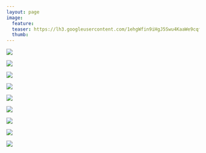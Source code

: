 ```yaml
---
layout: page
image:
  feature:
  teaser: https://lh3.googleusercontent.com/1ehgWfin9iHgJ5Swu4KaaWe9cqfCujlUfeOTcZS4Q5h2xMCgABiRKOA1nXZjK1iFhi1wJJTBXVprM-Utn7coXadfCmTB59vsG6udibzsuJaUk7snxoSv5XaI_np-oEO8Ghz7AeFN7QchcxKgjEwaGYaO9gtExMk6_vcFdBvo8Ng8-9_0AQJfq6whVzbvn7s6mNBHd8H0j80KnfkDIYU5wyArUlgEPZvfZBNelw0xxZLbYUXF-SOgxmkdVuDzmdADDnSlo4kX3K7zNqwz2GjUQgdcpbCQVA9UPlF1OVxWsAy4ZTxDZuiRCPCi0lW52QrNztVn3stYLES76Y3IXYfLgrfm-dNoKqFQ83D2DL9GYzgFqVeS2G_zcsjWNZRTMhXfdv31TOdtU96bgpPl99GuouuL3wx0JdWY67ZrrIh11roDB_zksBXoIWMhPDgU-oeeTA3AfAEPZJRpisW30GSEb3kP12Vd_LV5woj2K9Iahv1gser8BqbbtEHBjkbheJmc-Dj4A3FH_1g-O8sigDwIBgRKfJ-ZSro6HAWJJ7Na62I=w245
  thumb:
---
```


[![](https://lh3.googleusercontent.com/u5isFVv1-WnAIhKKGJOK8CIZSrfaNm1rGX9NbaCSilkZ3i_3zwsGBZE1UG2QzjF7Zspp6nbB-F87IyvN9_YfNf659Q77M364mthAN-3xNykY-ZD0fde4yFTSPhMMx64Rbtt1pqrOqGhwL2RTR1yqQ73raxA6VTrszZhYPQKWUQdt2flecKdkEmCrh__Akuw2YZE-y5vvFurAFf5NyZJFMENLP5_0mJVxzdTPYd0ne5FJfM4O80HjUfYHdbNCV7yxLwsE3rJhOxGgcO0Q52q4vOXdarvcOGAsBwF9DQZyf_dRtJQ-BEacnQlB2F63vAS_FwgLYjfou4q8Oq2Xqb1zZ3pxaK7_K8F3YEGFj4CjpmnqhRIF07Z27ap5IyrHkfUA0kSRTBSF49_OE62ZeZI5WCaE8Y8GguZ3BEYEjj6uwPyttkWIE_mgMZaDFozrgGsaVd8SBzgKL5X5UPRlkEhRvaF_SrZ_8Mby0zbzW9PvUzsCHkXV836SqMPHZd82BXW0XYVYnGXxRnPfeU_0BqQoXuC1lr1jBqe73L7XFDx3B18=w800)](https://lh3.googleusercontent.com/u5isFVv1-WnAIhKKGJOK8CIZSrfaNm1rGX9NbaCSilkZ3i_3zwsGBZE1UG2QzjF7Zspp6nbB-F87IyvN9_YfNf659Q77M364mthAN-3xNykY-ZD0fde4yFTSPhMMx64Rbtt1pqrOqGhwL2RTR1yqQ73raxA6VTrszZhYPQKWUQdt2flecKdkEmCrh__Akuw2YZE-y5vvFurAFf5NyZJFMENLP5_0mJVxzdTPYd0ne5FJfM4O80HjUfYHdbNCV7yxLwsE3rJhOxGgcO0Q52q4vOXdarvcOGAsBwF9DQZyf_dRtJQ-BEacnQlB2F63vAS_FwgLYjfou4q8Oq2Xqb1zZ3pxaK7_K8F3YEGFj4CjpmnqhRIF07Z27ap5IyrHkfUA0kSRTBSF49_OE62ZeZI5WCaE8Y8GguZ3BEYEjj6uwPyttkWIE_mgMZaDFozrgGsaVd8SBzgKL5X5UPRlkEhRvaF_SrZ_8Mby0zbzW9PvUzsCHkXV836SqMPHZd82BXW0XYVYnGXxRnPfeU_0BqQoXuC1lr1jBqe73L7XFDx3B18=s0)

[![](https://lh3.googleusercontent.com/hf3zG0My1Yf9s0lrLOENBVedQug-9XraRYf6faNClORNY_fllPZUr9WYfGoX1vGFvFlP7OCyxH5AzJ2uTI60yt3Fjm4Is3rO-pAkzGc5MsZp-jh9u_rPi4DWDC_spFZOHqijpgcUEKW1PgqIclPVc-RvYsMIdlcC7-htm-4Qu_e-ygFQK2y6IzwEN2J7PsorNl2pXLXUWfQt2UBnA5kMY5SLql4ZW41yJixwYjoLd_80X1OvpPc3YVZ4yv5C7hUEveGjSRu4baud5UlHxS1mMDVn8_NZHwk9O8RL3BqRocIYp-wsqMD-zk3Ii-gDZi_73PXI1hOKDRuQ8kMJzlMgdy_1b2-9QpfcSwH8RKjRVq2egbxoHxLqVAe8Zkn5-nWJktjl0wdYPPj4TvRk8I8Av2TfgMXR1nLwJe0sEhthvyCBea8oX5Z169P0XqRBg1tUFBHJIpUGpuifx2xbPsVrDy6F1YCa9UvTC0Wqueh0jH46ueYgUxQAVSgBFAUWsdQszRS6iN0IKV-tTQVSBs8yv0ErhT4O15E0EKWRGOf9YOM=w800)](https://lh3.googleusercontent.com/hf3zG0My1Yf9s0lrLOENBVedQug-9XraRYf6faNClORNY_fllPZUr9WYfGoX1vGFvFlP7OCyxH5AzJ2uTI60yt3Fjm4Is3rO-pAkzGc5MsZp-jh9u_rPi4DWDC_spFZOHqijpgcUEKW1PgqIclPVc-RvYsMIdlcC7-htm-4Qu_e-ygFQK2y6IzwEN2J7PsorNl2pXLXUWfQt2UBnA5kMY5SLql4ZW41yJixwYjoLd_80X1OvpPc3YVZ4yv5C7hUEveGjSRu4baud5UlHxS1mMDVn8_NZHwk9O8RL3BqRocIYp-wsqMD-zk3Ii-gDZi_73PXI1hOKDRuQ8kMJzlMgdy_1b2-9QpfcSwH8RKjRVq2egbxoHxLqVAe8Zkn5-nWJktjl0wdYPPj4TvRk8I8Av2TfgMXR1nLwJe0sEhthvyCBea8oX5Z169P0XqRBg1tUFBHJIpUGpuifx2xbPsVrDy6F1YCa9UvTC0Wqueh0jH46ueYgUxQAVSgBFAUWsdQszRS6iN0IKV-tTQVSBs8yv0ErhT4O15E0EKWRGOf9YOM=s0)

[![](https://lh3.googleusercontent.com/QfuijF6aP9ZvRp6T-L-C8fYGgufdiZ6-tSW8QEe3Qe6pARx8WoUSH9EcP5CUrAH9oT84R-hhGhoGCwehXvpgOS1a_qoZKU1Z9NRkvCuPUbuyuXbepsAYH83OEj_3XX78z-88AJGxy5YjGsX2-AGOCdcULIHQOrWyQ9DOJa7gpulhYc0K-Y8auvGRv_QAqZWmd1CCkI1EfgZRba-MgSuzK6FDyEdWCt9EKSg1NITL2DYp7xUUrJRSVL4k3utxD6hLLWBAJ9R6NBLxsFDPVx4p4qqI-gq5_mGjmiYlWP5vxhsLI7c4GNVLyu7oQaw6kOgAIOCZbbNVv6-Aff_cBPBFuMlp-UYDAY_NDb1audRBReNzLbqGD7dv-9jgmkUT9Ycm2uzWmOK7r3_ouVz5CAOciDiAIlBlWMgHJiUU1PMolULYAmiYTry_I-x5Eq7w44d7URPQ7Cf7thrt_H_BC5ZmpyqC8o7DdNmawi0gGtyW2oYWAKe7kiHvGti5k47ToJgXCswHxjUzG8jRfFR6XJftOt3Y04kWMz1KoFbhERE0j_Y=w800)](https://lh3.googleusercontent.com/QfuijF6aP9ZvRp6T-L-C8fYGgufdiZ6-tSW8QEe3Qe6pARx8WoUSH9EcP5CUrAH9oT84R-hhGhoGCwehXvpgOS1a_qoZKU1Z9NRkvCuPUbuyuXbepsAYH83OEj_3XX78z-88AJGxy5YjGsX2-AGOCdcULIHQOrWyQ9DOJa7gpulhYc0K-Y8auvGRv_QAqZWmd1CCkI1EfgZRba-MgSuzK6FDyEdWCt9EKSg1NITL2DYp7xUUrJRSVL4k3utxD6hLLWBAJ9R6NBLxsFDPVx4p4qqI-gq5_mGjmiYlWP5vxhsLI7c4GNVLyu7oQaw6kOgAIOCZbbNVv6-Aff_cBPBFuMlp-UYDAY_NDb1audRBReNzLbqGD7dv-9jgmkUT9Ycm2uzWmOK7r3_ouVz5CAOciDiAIlBlWMgHJiUU1PMolULYAmiYTry_I-x5Eq7w44d7URPQ7Cf7thrt_H_BC5ZmpyqC8o7DdNmawi0gGtyW2oYWAKe7kiHvGti5k47ToJgXCswHxjUzG8jRfFR6XJftOt3Y04kWMz1KoFbhERE0j_Y=s0)

[![](https://lh3.googleusercontent.com/9IhZfMPMQtpNq9IleBLzEFs9iXOVVikZBMEcGITAFgB2--CMo64Gk7BrtwnnftV8GFSc5uvOUeh9ginHzeDK-KU32Tw-KySX3UmXvCApCPz8DiK_w7yLu2eJhsfqPxjiYvzqPcu3DMTw2fvUepYXjMZT9BvmxR-P7Mzh828cJGFyLsi5LciYcMGJXD5gVVhS3IQ2EejRCGhUuOE5bXCAZpLnvSlmziPDLuX-tAUbPDAyUEdfF4Zxpq6LqBmhFrOZEKibun904oYoelzVpzf0z0bkSWjl1wjAR3oNKQiaH_pPLzso1o8IlZy4fA6YocomD_kEDY93-Ot7d8ojeOBy1DH252uQHXu7ToKI2oXq7UiKx8_TB_05LkGpQYlEjBlOvNhqiJMdxvY_dFPyxG81H5bTCnPcM1oB6ozmiT2pwbyg7X_bWmsfvgybM2jxQ_SiDh-zfPV9LX8-y40lOaliLmWuAFVfPFxUoRWSefiEJwdNy51A-XjospwdpMHkTceeI-Gj_Bi2FaLri277v-ztedAHeHAJpCJq19GH42aztgc=w800)](https://lh3.googleusercontent.com/9IhZfMPMQtpNq9IleBLzEFs9iXOVVikZBMEcGITAFgB2--CMo64Gk7BrtwnnftV8GFSc5uvOUeh9ginHzeDK-KU32Tw-KySX3UmXvCApCPz8DiK_w7yLu2eJhsfqPxjiYvzqPcu3DMTw2fvUepYXjMZT9BvmxR-P7Mzh828cJGFyLsi5LciYcMGJXD5gVVhS3IQ2EejRCGhUuOE5bXCAZpLnvSlmziPDLuX-tAUbPDAyUEdfF4Zxpq6LqBmhFrOZEKibun904oYoelzVpzf0z0bkSWjl1wjAR3oNKQiaH_pPLzso1o8IlZy4fA6YocomD_kEDY93-Ot7d8ojeOBy1DH252uQHXu7ToKI2oXq7UiKx8_TB_05LkGpQYlEjBlOvNhqiJMdxvY_dFPyxG81H5bTCnPcM1oB6ozmiT2pwbyg7X_bWmsfvgybM2jxQ_SiDh-zfPV9LX8-y40lOaliLmWuAFVfPFxUoRWSefiEJwdNy51A-XjospwdpMHkTceeI-Gj_Bi2FaLri277v-ztedAHeHAJpCJq19GH42aztgc=s0)

[![](https://lh3.googleusercontent.com/r8BrVN5ar-DKAKilFjMbufum81P2Yu6sOjSeR6lIZSmB-JZrkpXIbpLw-NO_zxy6iBkwDalILgngq1se-DtWriD64DIjjpIgI2xTqmAlmkKcwQNsMMzrlx8eC_c7mzEsELL8BM7oht578sgDxCgnR_WUy4eXBUxJE7_5dxKT-B1Vfk1z87laESzPhcMPbhfAPuT96yamjxDgJwaj4CgEH5_sYZoyGurbN4XrOJZIXZnw45WopXG3TT6IiBWj9HVA8Zcv_zESWhLYmXFutiqM0aClpdvDaj6OvlNQcr724md9lI1sVCo3NAyfg4_psvqj6eoqRf9tpAzjLcAkX_Qn9JlvbJFkVZg7h65p3oGeBejAm3eRMxLmjY7B_6gZQ4v8aJGNqqsKQR7lYmw2RamXtANn2lYn66EdWJK0_qmQzn_mx1WS5RhL031W8QP-2ybsxc-WU8_NKXm0XQqydRiLR20RMGyP5N8m-O1P_Uyi01XGIu6G2Tgs01PTQsg6LDLgyq4AwYKVcSU4kyMSV6ayrRUUc0oWyaxuYaFKrPZ7oeE=w800)](https://lh3.googleusercontent.com/r8BrVN5ar-DKAKilFjMbufum81P2Yu6sOjSeR6lIZSmB-JZrkpXIbpLw-NO_zxy6iBkwDalILgngq1se-DtWriD64DIjjpIgI2xTqmAlmkKcwQNsMMzrlx8eC_c7mzEsELL8BM7oht578sgDxCgnR_WUy4eXBUxJE7_5dxKT-B1Vfk1z87laESzPhcMPbhfAPuT96yamjxDgJwaj4CgEH5_sYZoyGurbN4XrOJZIXZnw45WopXG3TT6IiBWj9HVA8Zcv_zESWhLYmXFutiqM0aClpdvDaj6OvlNQcr724md9lI1sVCo3NAyfg4_psvqj6eoqRf9tpAzjLcAkX_Qn9JlvbJFkVZg7h65p3oGeBejAm3eRMxLmjY7B_6gZQ4v8aJGNqqsKQR7lYmw2RamXtANn2lYn66EdWJK0_qmQzn_mx1WS5RhL031W8QP-2ybsxc-WU8_NKXm0XQqydRiLR20RMGyP5N8m-O1P_Uyi01XGIu6G2Tgs01PTQsg6LDLgyq4AwYKVcSU4kyMSV6ayrRUUc0oWyaxuYaFKrPZ7oeE=s0)

[![](https://lh3.googleusercontent.com/YrWBoJzvIpoa7joLy-nq06iDqlT6b5QOnvLNS0rkPzMyL5Nfg4bN_t_-Xjza5WQaeWPYWxHHxMO8QvVgYHNFvjUoz5DYkjxDMqxE_4vpCRgUbtrlArHttuiaCJvnRis28XLpt-YBHbnKuzwzzzqh-GVOMwbOCpAz5R_RTYMrL6ywLeptWGJzXzuqWYT5a-2KzEY7aQpEtY8vGx0XMqqw7bBEHSM4qfKlc_3Fi7OlvkJikLQJbuXLD_kwZP96QIJcoNhJn9nLijc65JTrjgLUHxjbBMUg94FpMgo2hKovl6KpaqM6_5hOJWaRmGrYt47PfNUOzyuXfDnWEg5mZg0kd8TrA64yeP5NOz7Wj_IfOVIZVx_KeT9n6lY6Thy2jywh412rYMTEl0qsdhG5qib06oGj2pvMfyJckWvW6cVJXRLANviOm_KaD_QS4EezCXcgAbxAm2xSB6o-fP8L9ii_g3epxGdHAeL_af5XnwFLN-208u2jnmtLVcb_SnW9JPaPZPEbcYV7_4VUqQoYMn4yk2aeHzX398NpgEst3ahtsJI=w800)](https://lh3.googleusercontent.com/YrWBoJzvIpoa7joLy-nq06iDqlT6b5QOnvLNS0rkPzMyL5Nfg4bN_t_-Xjza5WQaeWPYWxHHxMO8QvVgYHNFvjUoz5DYkjxDMqxE_4vpCRgUbtrlArHttuiaCJvnRis28XLpt-YBHbnKuzwzzzqh-GVOMwbOCpAz5R_RTYMrL6ywLeptWGJzXzuqWYT5a-2KzEY7aQpEtY8vGx0XMqqw7bBEHSM4qfKlc_3Fi7OlvkJikLQJbuXLD_kwZP96QIJcoNhJn9nLijc65JTrjgLUHxjbBMUg94FpMgo2hKovl6KpaqM6_5hOJWaRmGrYt47PfNUOzyuXfDnWEg5mZg0kd8TrA64yeP5NOz7Wj_IfOVIZVx_KeT9n6lY6Thy2jywh412rYMTEl0qsdhG5qib06oGj2pvMfyJckWvW6cVJXRLANviOm_KaD_QS4EezCXcgAbxAm2xSB6o-fP8L9ii_g3epxGdHAeL_af5XnwFLN-208u2jnmtLVcb_SnW9JPaPZPEbcYV7_4VUqQoYMn4yk2aeHzX398NpgEst3ahtsJI=s0)

[![](https://lh3.googleusercontent.com/xHJoOuU5EFlGB2d2BNYHMFG8FKXM47GBkoLhfYkBHUGR2kSFTZnePPUUw0Bww7Y3pJ_jJs_ZhLbAx0mhsNjE75LejyezZ8WCQV9jB1iqqgzM07x_BCyKssSVm7q7sB1q2WikmcHVF9-2jYT-7J_NJZUo_XM81r7wElD9pk57ChzgCPpL-V7DUdB2uvvrWbmYlnOu5RDzszIcEz3e538xdtqhZLYNKcsGNft4rzFywaQ-rd09Spt5ckmXaLpHcAJXVq4p1hXNDfO-v7iXnayV5C8yhXWzXkPWtssii3M5qr7Ls5eFPkDjwQKV8QlcDZmazUQ-BkNFR02QC5zp6J0k1D303migGXvu1FFzONNBfsviLpQBP0S_-9Gnr_x3xgCZ70dpVu7YfMwRqLHHVbkdDGTaWSvUtde83NyH9koScuW4imXW5h8Kp-9sO4b3IHo2LQ7Q1b-WAXRYVgWupGTZXshb0LRr1lfFqBJlBZikY7lSCPrUxX6T5xCpYrpgkczRD1DhHozocf0H99z1f86OkN-MUOkC200yHFYai7z71mQ=w800)](https://lh3.googleusercontent.com/xHJoOuU5EFlGB2d2BNYHMFG8FKXM47GBkoLhfYkBHUGR2kSFTZnePPUUw0Bww7Y3pJ_jJs_ZhLbAx0mhsNjE75LejyezZ8WCQV9jB1iqqgzM07x_BCyKssSVm7q7sB1q2WikmcHVF9-2jYT-7J_NJZUo_XM81r7wElD9pk57ChzgCPpL-V7DUdB2uvvrWbmYlnOu5RDzszIcEz3e538xdtqhZLYNKcsGNft4rzFywaQ-rd09Spt5ckmXaLpHcAJXVq4p1hXNDfO-v7iXnayV5C8yhXWzXkPWtssii3M5qr7Ls5eFPkDjwQKV8QlcDZmazUQ-BkNFR02QC5zp6J0k1D303migGXvu1FFzONNBfsviLpQBP0S_-9Gnr_x3xgCZ70dpVu7YfMwRqLHHVbkdDGTaWSvUtde83NyH9koScuW4imXW5h8Kp-9sO4b3IHo2LQ7Q1b-WAXRYVgWupGTZXshb0LRr1lfFqBJlBZikY7lSCPrUxX6T5xCpYrpgkczRD1DhHozocf0H99z1f86OkN-MUOkC200yHFYai7z71mQ=s0)

[![](https://lh3.googleusercontent.com/PN-LrZmGtymQaXaEQStCjEdhZx_oDPc1_BlaPBO6ygMjAnxJFYgaq1OCjW0kDO9G4Qs2ZKjnoaRBEGF0mAmYInAQin-68pB_mmfaSSukA5PazvhMwAAtX0i-p-Qnk1CAip1jcY3-SPI5XKOUUVcviA5AnVCXlAHHG_rzH8JfGUO91rNfBo8lBxnQk3-nYNdpPkMV0yiMgH9ZRv0VeNiV45JushPSR5rMuDt4PSliSe5-iARE0z5-1Jx42X8koJ4qhbIVUvgGpqDS0a4JLI4Nlxvk1RfqQUZvWSqJxMaPIPYiYHro0-PYwv6Fb5jYNwFth8q02bEmpC_a8eRkylxc_vP5vm7G2AKp0BQ0XiVy8wUlZLAhsBdF25T24B7eJyzg0CSGT49_-4Ur4suhEytx5XeYFeVVLs5rc_vfWdlqGDQxtX5Pq_RhcxyUlphN03y6rDW8azkMQ4EbB1WRJpl6M3JWUTDvttxGMw0sCsF2jVEpuHApuYpqclsVwZ6De_QmJaDg6OvNauQtwkYaVoViOzAs7ZXl-tOQIfT64Hn4utY=w800)](https://lh3.googleusercontent.com/PN-LrZmGtymQaXaEQStCjEdhZx_oDPc1_BlaPBO6ygMjAnxJFYgaq1OCjW0kDO9G4Qs2ZKjnoaRBEGF0mAmYInAQin-68pB_mmfaSSukA5PazvhMwAAtX0i-p-Qnk1CAip1jcY3-SPI5XKOUUVcviA5AnVCXlAHHG_rzH8JfGUO91rNfBo8lBxnQk3-nYNdpPkMV0yiMgH9ZRv0VeNiV45JushPSR5rMuDt4PSliSe5-iARE0z5-1Jx42X8koJ4qhbIVUvgGpqDS0a4JLI4Nlxvk1RfqQUZvWSqJxMaPIPYiYHro0-PYwv6Fb5jYNwFth8q02bEmpC_a8eRkylxc_vP5vm7G2AKp0BQ0XiVy8wUlZLAhsBdF25T24B7eJyzg0CSGT49_-4Ur4suhEytx5XeYFeVVLs5rc_vfWdlqGDQxtX5Pq_RhcxyUlphN03y6rDW8azkMQ4EbB1WRJpl6M3JWUTDvttxGMw0sCsF2jVEpuHApuYpqclsVwZ6De_QmJaDg6OvNauQtwkYaVoViOzAs7ZXl-tOQIfT64Hn4utY=s0)

[![](https://lh3.googleusercontent.com/ztM6b2nJE-y2wBjd62n5Ad5-RKU7OEbTYAvhIxAzKaUvy0w081XWMfs6ZTLtMSDKFpZtsUK7nMQNBvUYK4A_yBhAXv3Zu4xTBUf9KugUNT4W802FLGUawl-5B-0qxBYYqixchzmi4pXTLy105O7MyzB3gHV_H4D_Y4l9qJjjmev8TywXx_IuRRfYNXu1ZfBaJG5EIi5egsRzm8g4lvzlIcMiXQCj6Gryc_mwpfoPO1_qQdP8U1h03t4M-a2p_LrjyYvDMc3xlVAw-RgT2ismyM1sln6CxIXPFfCyGq3WuLyVlcBe1gOka97plO-F2955EvMCXHQ9kn0wQp3MSaN7CgRZq4GGDV6_1hkNVbviPNQuGDP5LM0846pBdBGX9aPvx66gC2yzgiO7eWgKOvfjFfoERyO2_5GOxB6uv98rLUBOpq_ytLZl-s-1kyizU-JwLQ1svMOTvFk-mMIGA7_Dwdv3Y4CENo4H5maYxCmzsZjeuZUk3qf8ZNwcVKFbr-SaEtcWOl5EjvFX0dT1b9GIdDUzGU8xinxfV8iX34Ubhp4=w800)](https://lh3.googleusercontent.com/ztM6b2nJE-y2wBjd62n5Ad5-RKU7OEbTYAvhIxAzKaUvy0w081XWMfs6ZTLtMSDKFpZtsUK7nMQNBvUYK4A_yBhAXv3Zu4xTBUf9KugUNT4W802FLGUawl-5B-0qxBYYqixchzmi4pXTLy105O7MyzB3gHV_H4D_Y4l9qJjjmev8TywXx_IuRRfYNXu1ZfBaJG5EIi5egsRzm8g4lvzlIcMiXQCj6Gryc_mwpfoPO1_qQdP8U1h03t4M-a2p_LrjyYvDMc3xlVAw-RgT2ismyM1sln6CxIXPFfCyGq3WuLyVlcBe1gOka97plO-F2955EvMCXHQ9kn0wQp3MSaN7CgRZq4GGDV6_1hkNVbviPNQuGDP5LM0846pBdBGX9aPvx66gC2yzgiO7eWgKOvfjFfoERyO2_5GOxB6uv98rLUBOpq_ytLZl-s-1kyizU-JwLQ1svMOTvFk-mMIGA7_Dwdv3Y4CENo4H5maYxCmzsZjeuZUk3qf8ZNwcVKFbr-SaEtcWOl5EjvFX0dT1b9GIdDUzGU8xinxfV8iX34Ubhp4=s0)